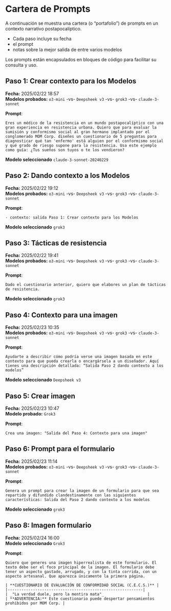 # Cartera de Prompts

A continuación se muestra una cartera (o “portafolio”) de prompts en un contexto narrativo postapocalíptico. 
- Cada paso incluye su fecha
- el prompt
- notas sobre la mejor salida de entre varios modelos

Los prompts están encapsulados en bloques de código para facilitar su consulta y uso.


## Paso 1: Crear contexto para los Modelos

**Fecha:** 2025/02/22 18:57  
**Modelos probados:** `o3-mini` -vs- `Deepsheek v3` -vs- `grok3` -vs- `claude-3-sonnet`

**Prompt**:
```text
Eres un médico de la resistencia en un mundo postapocalíptico con una gran experiencia en resistencia urbana. Quiero que para evaluar la sumisión y conformismo social al gran hermano implantado por el conglomerado MOM Corp. diseñes un cuestionario de 5 preguntas para diagnosticar qué tan 'enfermo' está alguien por el conformismo social y qué grado de riesgo supone para la resistencia. Usa este ejemplo como guía: ¿Tus sueños son tuyos o te los vendieron?
```

**Modelo seleccionado** `claude-3-sonnet-20240229`


## Paso 2: Dando contexto a los Modelos

**Fecha:** 2025/02/22 19:12  
**Modelos probados:** `o3-mini` -vs- `Deepsheek v3` -vs- `grok3` -vs- `claude-3-sonnet`

**Prompt**:
```text
- contexto: salida Paso 1: Crear contexto para los Modelos
```

**Modelo seleccionado**  `grok3`


## Paso 3: Tácticas de resistencia

**Fecha:** 2025/02/22 19:41  
**Modelos probados:** `o3-mini` -vs- `Deepsheek v3` -vs- `grok3` -vs- `claude-3-sonnet`

**Prompt**:
```text
Dado el cuestionario anterior, quiero que elabores un plan de tácticas de resistencia.
```

**Modelo seleccionado** `grok3`


## Paso 4: Contexto para una imagen

**Fecha:** 2025/02/23 10:35  
**Modelos probados:** `o3-mini` -vs- `Deepsheek v3` -vs- `grok3` -vs- `claude-3-sonnet`

**Prompt**:
```text
Ayudarte a describir cómo podría verse una imagen basada en este contexto para que pueda crearla o encargársela a un diseñador. Aquí tienes una descripción detallada: “Salida Paso 2 dando contexto a los modelos”
```

**Modelo seleccionado** `Deepsheek v3`


## Paso 5: Crear imagen

**Fecha:** 2025/02/23 10:47  
**Modelo probado:** `Grok3`

**Prompt**:
```text
Crea una imagen: "Salida del Paso 4: Contexto para una imagen"
```


## Paso 6: Prompt para el formulario

**Fecha:** 2025/02/23 11:14  
**Modelos probados:** `o3-mini` -vs- `Deepsheek v3` -vs- `grok3` -vs- `claude-3-sonnet`

**Prompt**:
```text
Genera un prompt para crear la imagen de un formulario para que sea repartido y difundido clandestinamente con las siguientes características: Salida del Paso 2 dando contexto a los modelos
```

**Modelo seleccionado** `grok3`


## Paso 8: Imagen formulario

**Fecha:** 2025/02/24 16:00  
**Modelo seleccionado** `Grok3`

**Prompt**:
```text
Quiero que generes una imagen hiperrealista de este formulario. El texto debe ser el foco principal de la imagen. El formulario debe tener un aspecto gastado, arrugado, y con la tinta corrida, con un aspecto artesanal. Que aparezca únicamente la primera página.

| **CUESTIONARIO DE EVALUACIÓN DE CONFORMIDAD SOCIAL (C.E.C.S.)** |
|-----------------------------------------------------------|
| _"La verdad duele, pero la mentira mata"_                   |
| **ADVERTENCIA:** Este cuestionario puede despertar pensamientos prohibidos por MOM Corp. |
```
